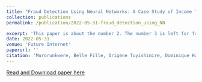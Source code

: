 ```yaml
---
title: "Fraud Detection Using Neural Networks: A Case Study of Income Tax"
collection: publications
permalink: /publication/2022-05-31-fraud_detection_using_NN

excerpt: 'This paper is about the number 2. The number 3 is left for future work.'
date: 2022-05-31
venue: 'Future Internet'
paperurl: ''
citation: 'Murorunkwere, Belle Fille, Origene Tuyishimire, Dominique Haughton, and Joseph Nzabanita. (2022). &quot;Fraud Detection Using Neural Networks: A Case Study of Income Tax.&quot; <i>Future Internet</i>. 1(2).'
---
```



[Read and Download paper here](https://www.mdpi.com/1999-5903/14/6/168)


